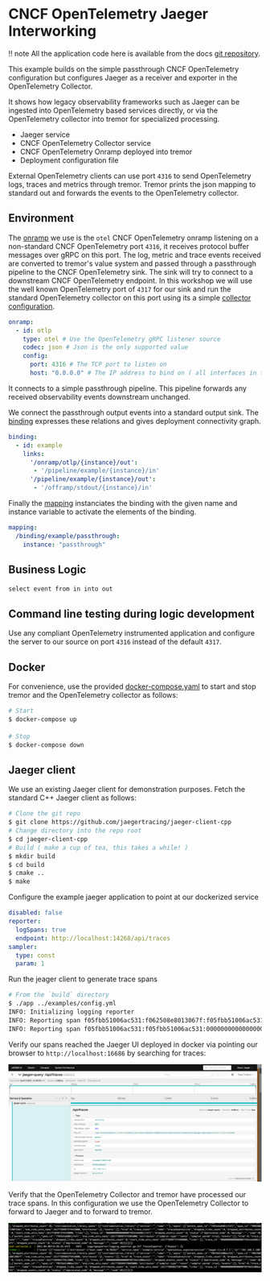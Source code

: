 # CNCF OpenTelemetry Jaeger Interworking

!! note
    All the application code here is available from the docs [git repository](https://github.com/tremor-rs/tremor-www-docs/tree/main/docs/workshop/examples/42_otel_jaeger).

This example builds on the simple passthrough CNCF OpenTelemetry
configuration but configures Jaeger as a receiver and exporter in the
OpenTelemetry Collector.

It shows how legacy observability frameworks such as Jaeger can be
ingested into OpenTelemetry based services directly, or via the
OpenTelemetry collector into tremor for specialized processing.

* Jaeger service
* CNCF OpenTelemetry Collector service
* CNCF OpenTelemetry Onramp deployed into tremor
* Deployment configuration file

External OpenTelemetry clients can use port `4316` to send OpenTelemetry logs, traces and metrics
through tremor. Tremor prints the json mapping to standard out and forwards the events to the
OpenTelemetry collector.

## Environment

The [onramp](etc/tremor/config/00_ramps.yaml) we use is the `otel` CNCF OpenTelemetry onramp listening on a non-standard CNCF OpenTelemetry port `4316`, it receives protocol buffer messages over gRPC on this port. The log, metric and trace events received are converted to tremor's value system and passed through a passthrough pipeline to the CNCF OpenTelemetry sink. The sink will try to connect to a downstream CNCF
OpenTelemetry endpoint. In this workshop we will use the well known OpenTelemetry port of `4317` for our sink and run the standard OpenTelemetry collector on this port using its a simple [collector configuration](etc/otel/collector.yaml).

```yaml
onramp:
  - id: otlp
    type: otel # Use the OpenTelemetry gRPC listener source
    codec: json # Json is the only supported value
    config:
      port: 4316 # The TCP port to listen on
      host: "0.0.0.0" # The IP address to bind on ( all interfaces in this case )
```

It connects to a simple passthrough pipeline. This pipeline forwards any received
observability events downstream unchanged.

We connect the passthrough output events into a standard output sink.
The [binding](./etc/tremor/config/01_binding.yaml) expresses these relations and gives deployment connectivity graph.

```yaml
binding:
  - id: example
    links:
      '/onramp/otlp/{instance}/out':
       - '/pipeline/example/{instance}/in'
      '/pipeline/example/{instance}/out':
       - '/offramp/stdout/{instance}/in'
```

Finally the [mapping](./etc/tremor/config/02_mapping.yaml) instanciates the binding with the given name and instance variable to activate the elements of the binding.

```yaml
mapping:
  /binding/example/passthrough:
    instance: "passthrough"
```

## Business Logic

```trickle
select event from in into out
```

## Command line testing during logic development

Use any compliant OpenTelemetry instrumented application and configure the
server to our source on port `4316` instead of the default `4317`.

## Docker

For convenience, use the provided [docker-compose.yaml](./docker-compose.yaml) to
start and stop tremor and the OpenTelemetry collector as follows:

```bash
# Start
$ docker-compose up

# Stop
$ docker-compose down
```

## Jaeger client

We use an existing Jaeger client for demonstration purposes. Fetch the standard C++ Jaeger
client as follows:

```bash
# Clone the git repo
$ git clone https://github.com/jaegertracing/jaeger-client-cpp
# Change directory into the repo root
$ cd jaeger-client-cpp
# Build ( make a cup of tea, this takes a while! )
$ mkdir build
$ cd build
$ cmake ..
$ make
```

Configure the example jaeger application to point at our dockerized service

```yaml
disabled: false
reporter:
  logSpans: true
  endpoint: http://localhost:14268/api/traces
sampler:
  type: const
  param: 1
```

Run the jeager client to generate trace spans

```bash
# From the `build` directory
$ ./app ../examples/config.yml
INFO: Initializing logging reporter
INFO: Reporting span f05fbb51006ac531:f062508e8013067f:f05fbb51006ac531:1
INFO: Reporting span f05fbb51006ac531:f05fbb51006ac531:0000000000000000:1
```

Verify our spans reached the Jaeger UI deployed in docker via pointing our browser to `http://localhost:16686` by searching for traces:

![screenshot.png](./jaeger-ui.png)

Verify that the OpenTelemetry Collector and tremor have processed our trace spans.
In this configuration we use the OpenTelemetry Collector to forward to Jaeger and to
forward to tremor.

![screenshot.png](./docker-snap.png)
